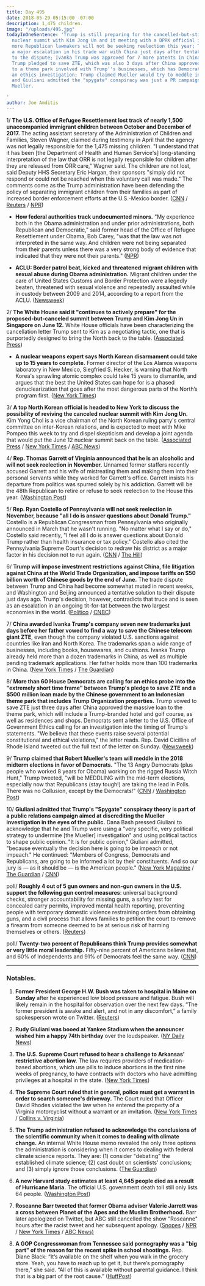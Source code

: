 ```yaml
---
title: Day 495
date: 2018-05-29 05:15:00 -07:00
description: 1,475 children.
image: "/uploads/495.jpg"
todayInOneSentence: 'Trump is still preparing for the cancelled-but-still-possible
  nuclear summit with Kim Jong Un and it meeting with a DPRK official in NYC; two
  more Republican lawmakers will not be seeking reelection this year; Trump announced
  a major escalation in his trade war with China just days after tentative solution
  to the dispute; Ivanka Trump was approved for 7 more patents in China days after
  Trump pledged to save ZTE, which was also 3 days after China approved a huge loan
  to a theme park involved with Trump''s businesses, which has Democrats calling for
  an ethics investigation; Trump claimed Mueller would try to meddle in the midterms;
  and Giuliani admitted the "spygate" conspiracy was just a PR campaign to discredit
  Mueller.

'
author: Joe Amditis
---
```


1/ **The U.S. Office of Refugee Resettlement lost track of nearly 1,500 unaccompanied immigrant children between October and December of 2017.** The acting assistant secretary of the Administration of Children and Families, Steven Wagner, claimed during testimony in April that the agency was not legally responsible for the 1,475 missing children. "I understand that it has been \[the Department of Health and Human Service's\] long-standing interpretation of the law that ORR is not legally responsible for children after they are released from ORR care," Wagner said. The children are not lost, said Deputy HHS Secretary Eric Hargan, their sponsors "simply did not respond or could not be reached when this voluntary call was made." The comments come as the Trump administration have been defending the policy of separating immigrant children from their families as part of increased border enforcement efforts at the U.S.-Mexico border. ([CNN](https://www.cnn.com/2018/05/26/politics/hhs-lost-track-1500-immigrant-children/index.html) / [Reuters](https://www.reuters.com/article/us-usa-immigration-children/u-s-official-says-agency-did-not-lose-immigrant-children-idUSKCN1IU061) / [NPR](https://www.npr.org/2018/05/28/615010170/how-the-trump-administrations-family-separation-policy-is-playing-out))

* **How federal authorities track undocumented minors.** "My experience both in the Obama administration and under prior administrations, both Republican and Democratic," said former head of the Office of Refugee Resettlement under Obama, Bob Carey, "was that the law was not interpreted in the same way. And children were not being separated from their parents unless there was a very strong body of evidence that indicated that they were not their parents." ([NPR](https://www.npr.org/2018/05/28/615010177/how-federal-authorities-track-undocumented-minors))

* **ACLU: Border patrol beat, kicked and threatened migrant children with sexual abuse during Obama administration.** Migrant children under the care of United States Customs and Border Protection were allegedly beaten, threatened with sexual violence and repeatedly assaulted while in custody between 2009 and 2014, according to a report from the ACLU. ([Newsweek](http://www.newsweek.com/customs-and-border-control-beat-kicked-and-threatened-migrant-children-under-941385))

2/  **The White House said it "continues to actively prepare" for the proposed-but-canceled summit between Trump and Kim Jong Un in Singapore on June 12.** White House officials have been characterizing the cancellation letter Trump sent to Kim as a negotiating tactic, one that is purportedly designed to bring the North back to the table. ([Associated Press](https://apnews.com/f984309e8f56481eaec542417993c5b4))

* **A nuclear weapons expert says North Korean disarmament could take up to 15 years to complete.** Former director of the Los Alamos weapons laboratory in New Mexico, Siegfried S. Hecker, is warning that North Korea's sprawling atomic complex could take 15 years to dismantle, and argues that the best the United States can hope for is a phased denuclearization that goes after the most dangerous parts of the North’s program first. ([New York Times](https://www.nytimes.com/2018/05/28/us/politics/north-korea-nuclear-disarmament-could-take-15-years-expert-warns.html))

3/ **A top North Korean official is headed to New York to discuss the possibility of reviving the canceled nuclear summit with Kim Jong Un.** Kim Yong Chol is a vice chairman of the North Korean ruling party's central committee on inter-Korean relations, and is expected to meet with Mike Pompeo this week to try and dispel skepticism and develop a joint agenda that would put the June 12 nuclear summit back on the table. ([Associated Press](https://apnews.com/7ee5dcf4d1da42d88edec092ec9f4bac) / [New York Times](https://www.nytimes.com/2018/05/27/us/politics/us-north-korea-trump-summit-meeting.html) / [ABC News](https://abcnews.go.com/Politics/us-north-korean-officials-laying-groundwork-off-back/story?id=55498792))

4/ **Rep. Thomas Garrett of Virginia announced that he is an alcoholic and will not seek reelection in November.** Unnamed former staffers recently accused Garrett and his wife of mistreating them and making them into their personal servants while they worked for Garrett's office. Garrett insists his departure from politics was spurred solely by his addiction. Garrett will be the 48th Republican to retire or refuse to seek reelection to the House this year. ([Washington Post](https://www.washingtonpost.com/local/virginia-politics/rep-garrett-announces-he-is-an-alcoholic-and-will-not-seek-re-election/2018/05/28/40e8839a-62b2-11e8-99d2-0d678ec08c2f_story.html?utm_term=.d32dd10b0254))

5/ **Rep. Ryan Costello of Pennsylvania will not seek reelection in November, because "all I do is answer questions about Donald Trump."** Costello is a Republican Congressman from Pennsylvania who originally announced in March that he wasn't running. "No matter what I say or do," Costello said recently, "I feel all I do is answer questions about Donald Trump rather than health insurance or tax policy." Costello also cited the Pennsylvania Supreme Court's decision to redraw his district as a major factor in his decision not to run again. ([CNN](https://www.cnn.com/2018/05/26/politics/house-retirements-ryan-costello-jeff-flake-ileana-ros-lehtinen/index.html) / [The Hill](http://thehill.com/homenews/house/389597-gop-congressman-says-hes-leaving-congress-because-all-i-do-is-answer-questions))

6/ **Trump will impose investment restrictions against China, file litigation against China at the World Trade Organization, and impose tariffs on $50 billion worth of Chinese goods by the end of June.** The trade dispute between Trump and China had become somewhat muted in recent weeks, and Washington and Beijing announced a tentative solution to their dispute just days ago. Trump's decision, however, contradicts that truce and is seen as an escalation in an ongoing tit-for-tat between the two largest economies in the world. ([Politico](https://www.politico.com/story/2018/05/29/trump-china-tariffs-610042) / [CNBC](https://www.cnbc.com/2018/05/29/white-house-threatens-to-subject-50-billion-worth-of-chinese-goods-to-a-25-percent-tariff.html))

7/ **China awarded Ivanka Trump's company seven new trademarks just days before her father vowed to find a way to save the Chinese telecom giant ZTE**, even though the company violated U.S. sanctions against countries like Iran and North Korea. The trademarks span a wide range of businesses, including books, housewares, and cushions. Ivanka Trump already held more than a dozen trademarks in China, as well as multiple pending trademark applications. Her father holds more than 100 trademarks in China. ([New York Times](https://www.nytimes.com/2018/05/28/business/ivanka-trump-china-trademarks.html) / [The Guardian](https://www.theguardian.com/us-news/2018/may/28/ivanka-trump-won-china-trademarks-donald-trump-zte-reversal))

8/ **More than 60 House Democrats are calling for an ethics probe into the "extremely short time frame" between Trump's pledge to save ZTE and a $500 million loan made by the Chinese government to an Indonesian theme park that includes Trump Organization properties.** Trump vowed to save ZTE just three days after China approved the massive loan to the theme park, which will include a Trump-branded hotel and golf course, as well as residences and shops. Democrats sent a letter to the U.S. Office of Government Ethics calling for an investigation into the timing of Trump's statements. "We believe that these events raise several potential constitutional and ethical violations," the letter reads. Rep. David Cicilline of Rhode Island tweeted out the full text of the letter on Sunday. ([Newsweek](http://www.newsweek.com/democrats-demand-ethics-investigation-trump-over-chinese-loan-and-ban-lift-946276))

9/ **Trump claimed that Robert Mueller's team will meddle in the 2018 midterm elections in favor of Democrats.** "The 13 Angry Democrats (plus people who worked 8 years for Obama) working on the rigged Russia Witch Hunt," Trump tweeted, "will be MEDDLING with the mid-term elections, especially now that Republicans (stay tough!) are taking the lead in Polls. There was no Collusion, except by the Democrats!"  ([CNN](https://www.cnn.com/2018/05/29/politics/donald-trump-robert-mueller-team-midterm-elections-tweet/index.html) / [Washington Post](https://www.washingtonpost.com/politics/trump-says-investigation-of-2016-election-interference-is-now-interfering-with-2018-elections/2018/05/29/1659253c-6328-11e8-a69c-b944de66d9e7_story.html?utm_term=.d1b32959c374))

10/ **Giuliani admitted that Trump's "Spygate" conspiracy theory is part of a public relations campaign aimed at discrediting the Mueller investigation in the eyes of the public.** Dana Bash pressed Giuliani to acknowledge that he and Trump were using a "very specific, very political strategy to undermine \[the Mueller\] investigation" and using political tactics to shape public opinion. "It is for public opinion," Giuliani admitted, "because eventually the decision here is going to be impeach or not impeach." He continued: "Members of Congress, Democrats and Republicans, are going to be informed a lot by their constituents. And so our jury is — as it should be — is the American people." ([New York Magazine](http://nymag.com/daily/intelligencer/2018/05/giuliani-admits-spygate-is-pr-about-impeachment.html) / [The Guardian](https://www.theguardian.com/us-news/video/2018/may/28/rudy-giuliani-says-spygate-is-a-pr-strategy-video) / [CNN](http://transcripts.cnn.com/TRANSCRIPTS/1805/27/sotu.01.html))

poll/ **Roughly 4 out of 5 gun owners and non-gun owners in the U.S. support the following gun control measures**: universal background checks, stronger accountability for missing guns, a safety test for concealed carry permits, improved mental health reporting, preventing people with temporary domestic violence restraining orders from obtaining guns, and a civil process that allows families to petition the court to remove a firearm from someone deemed to be at serious risk of harming themselves or others. ([Reuters](https://www.reuters.com/article/us-health-guns-opinions/most-u-s-gun-owners-support-stronger-gun-laws-idUSKCN1IT1Q6))

poll/ **Twenty-two percent of Republicans think Trump provides somewhat or very little moral leadership.** Fifty-nine percent of Americans believe that, and 60% of Independents and 91% of Democrats feel the same way. ([CNN](https://www.cnn.com/2018/05/29/politics/trump-weak-moral-leadership/index.html))

---

### Notables.

1. **Former President George H.W. Bush was taken to hospital in Maine on Sunday** after he experienced low blood pressure and fatigue. Bush will likely remain in the hospital for observation over the next few days. “The former president is awake and alert, and not in any discomfort,” a family spokesperson wrote on Twitter. ([Reuters](https://www.reuters.com/article/us-people-georgehwbush/former-u-s-president-george-h-w-bush-taken-to-hospital-in-maine-idUSKCN1IS0PJ))

2. **Rudy Giuliani was booed at Yankee Stadium when the announcer wished him a happy 74th birthday** over the loudspeaker. ([NY Daily News](http://www.nydailynews.com/sports/baseball/yankees/rudy-giuliani-booed-yankee-stadium-birthday-article-1.4013891))

3. **The U.S. Supreme Court refused to hear a challenge to Arkansas' restrictive abortion law.** The law requires providers of medication-based abortions, which use pills to induce abortions in the first nine weeks of pregnancy, to have contracts with doctors who have admitting privileges at a hospital in the state. ([New York Times](https://www.nytimes.com/2018/05/29/us/politics/supreme-court-wont-hear-challenge-to-restrictive-arkansas-abortion-law.html))

4. **The Supreme Court ruled that in general, police must get a warrant in order to search someone's driveway.** The Court ruled that Officer David Rhodes violated the law when he entered the property of a Virginia motorcyclist without a warrant or an invitation. ([New York Times](https://www.nytimes.com/2018/05/29/us/politics/supreme-court-driveway-searches-warrant-curtilage.html) / [Collins v. Virginia](https://www.supremecourt.gov/opinions/17pdf/16-1027_7lio.pdf))

5. **The Trump administration refused to acknowledge the conclusions of the scientific community when it comes to dealing with climate change.** An internal White House memo revealed the only three options the administration is considering when it comes to dealing with federal climate science reports. They are: (1) consider "debating" the established climate science; (2) cast doubt on scientists' conclusions; and (3) simply ignore those conclusions. ([The Guardian](https://www.theguardian.com/environment/climate-consensus-97-per-cent/2018/may/29/trump-administration-refuses-to-consider-that-97-of-climate-scientists-could-be-right))

6. **A new Harvard study estimates at least 4,645 people died as a result of Hurricane Maria.** The official U.S. government death toll still only lists 64 people. ([Washington Post](https://www.washingtonpost.com/national/harvard-study-estimates-thousands-died-in-puerto-rico-due-to-hurricane-maria/2018/05/29/1a82503a-6070-11e8-a4a4-c070ef53f315_story.html?utm_term=.ef95b3753286))

7. **Roseanne Barr tweeted that former Obama adviser Valerie Jarrett was a cross between Planet of the Apes and the Muslim Brotherhood.** Barr later apologized on Twitter, but ABC still cancelled the show "Roseanne" hours after the racist tweet and her subsequent apology. ([Snopes](https://www.snopes.com/news/2018/05/29/roseanne-barr-twitter-storm/) / [NPR](https://www.npr.org/sections/thetwo-way/2018/05/29/615211939/abc-cancels-roseanne-after-abhorrent-twitter-rant-from-its-star?utm_source=dlvr.it&utm_medium=twitter) / [New York Times](https://www.nytimes.com/2018/05/29/business/media/roseanne-barr-offensive-tweets.html) / [ABC News)](https://abcnews.go.com/Politics/roseanne-barr-obama-adviser-baby-muslim-brotherhood-planet/story?id=55504982)

8. **A GOP Congresswoman from Tennessee said pornography was a "big part" of the reason for the recent spike in school shootings.** Rep. Diane Black: “It’s available on the shelf when you walk in the grocery store. Yeah, you have to reach up to get it, but there’s pornography there,” she said. “All of this is available without parental guidance. I think that is a big part of the root cause.” ([HuffPost](https://www.huffingtonpost.com/entry/diane-black-porn-school-gun-violence_us_5b0d6634e4b0568a880ede65))